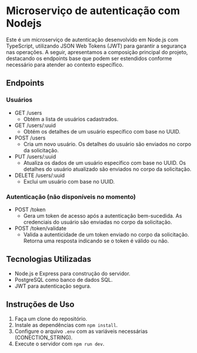 # Microserviço de autenticação com Nodejs

Este é um microserviço de autenticação desenvolvido em Node.js com TypeScript, utilizando JSON Web Tokens (JWT) para garantir a segurança nas operações. A seguir, apresentamos a composição principal do projeto, destacando os endpoints base que podem ser estendidos conforme necessário para atender ao contexto específico.

## Endpoints
### Usuários

* GET /users
  - Obtém a lista de usuários cadastrados.
* GET /users/:uuid
  - Obtém os detalhes de um usuário específico com base no UUID.
* POST /users
  - Cria um novo usuário. Os detalhes do usuário são enviados no corpo da solicitação.
* PUT /users/:uuid
  - Atualiza os dados de um usuário específico com base no UUID. Os detalhes do usuário atualizado são  enviados no corpo da solicitação.
* DELETE /users/:uuid
  - Exclui um usuário com base no UUID.

### Autenticação (não disponíveis no momento)

* POST /token
  - Gera um token de acesso após a autenticação bem-sucedida. As credenciais do usuário são enviadas no corpo da solicitação.
* POST /token/validate
  - Valida a autenticidade de um token enviado no corpo da solicitação. Retorna uma resposta indicando se o token é válido ou não.

## Tecnologias Utilizadas

- Node.js e Express para construção do servidor.
- PostgreSQL como banco de dados SQL.
- JWT para autenticação segura.

## Instruções de Uso

1. Faça um clone do repositório.
2. Instale as dependências com `npm install`.
3. Configure o arquivo `.env` com as variáveis necessárias (CONECTION_STRING).
4. Execute o servidor com `npm run dev`.
